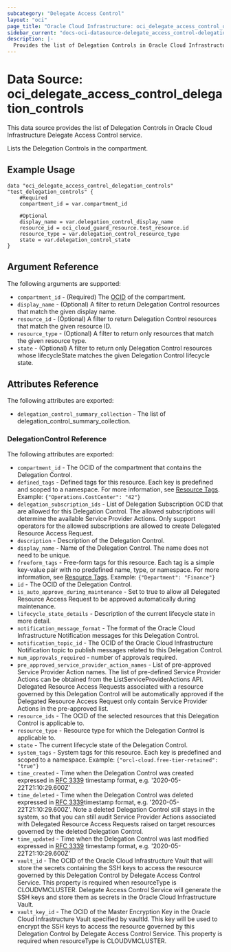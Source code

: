 ```yaml
---
subcategory: "Delegate Access Control"
layout: "oci"
page_title: "Oracle Cloud Infrastructure: oci_delegate_access_control_delegation_controls"
sidebar_current: "docs-oci-datasource-delegate_access_control-delegation_controls"
description: |-
  Provides the list of Delegation Controls in Oracle Cloud Infrastructure Delegate Access Control service
---
```


# Data Source: oci_delegate_access_control_delegation_controls
This data source provides the list of Delegation Controls in Oracle Cloud Infrastructure Delegate Access Control service.

Lists the Delegation Controls in the compartment.


## Example Usage

```hcl
data "oci_delegate_access_control_delegation_controls" "test_delegation_controls" {
	#Required
	compartment_id = var.compartment_id

	#Optional
	display_name = var.delegation_control_display_name
	resource_id = oci_cloud_guard_resource.test_resource.id
	resource_type = var.delegation_control_resource_type
	state = var.delegation_control_state
}
```

## Argument Reference

The following arguments are supported:

* `compartment_id` - (Required) The [OCID](https://docs.cloud.oracle.com/iaas/Content/General/Concepts/identifiers.htm) of the compartment.
* `display_name` - (Optional) A filter to return Delegation Control resources that match the given display name.
* `resource_id` - (Optional) A filter to return Delegation Control resources that match the given resource ID.
* `resource_type` - (Optional) A filter to return only resources that match the given resource type.
* `state` - (Optional) A filter to return only Delegation Control resources whose lifecycleState matches the given Delegation Control lifecycle state.


## Attributes Reference

The following attributes are exported:

* `delegation_control_summary_collection` - The list of delegation_control_summary_collection.

### DelegationControl Reference

The following attributes are exported:

* `compartment_id` - The OCID of the compartment that contains the Delegation Control.
* `defined_tags` - Defined tags for this resource. Each key is predefined and scoped to a namespace. For more information, see [Resource Tags](https://docs.cloud.oracle.com/iaas/Content/General/Concepts/resourcetags.htm).  Example: `{"Operations.CostCenter": "42"}` 
* `delegation_subscription_ids` - List of Delegation Subscription OCID that are allowed for this Delegation Control. The allowed subscriptions will determine the available Service Provider Actions. Only support operators for the allowed subscriptions are allowed to create Delegated Resource Access Request.
* `description` - Description of the Delegation Control.
* `display_name` - Name of the Delegation Control. The name does not need to be unique.
* `freeform_tags` - Free-form tags for this resource. Each tag is a simple key-value pair with no predefined name, type, or namespace. For more information, see [Resource Tags](https://docs.cloud.oracle.com/iaas/Content/General/Concepts/resourcetags.htm).  Example: `{"Department": "Finance"}` 
* `id` - The OCID of the Delegation Control.
* `is_auto_approve_during_maintenance` - Set to true to allow all Delegated Resource Access Request to be approved automatically during maintenance.
* `lifecycle_state_details` - Description of the current lifecycle state in more detail.
* `notification_message_format` - The format of the Oracle Cloud Infrastructure Notification messages for this Delegation Control.
* `notification_topic_id` - The OCID of the Oracle Cloud Infrastructure Notification topic to publish messages related to this Delegation Control.
* `num_approvals_required` - number of approvals required.
* `pre_approved_service_provider_action_names` - List of pre-approved Service Provider Action names. The list of pre-defined Service Provider Actions can be obtained from the ListServiceProviderActions API. Delegated Resource Access Requests associated with a resource governed by this Delegation Control will be automatically approved if the Delegated Resource Access Request only contain Service Provider Actions in the pre-approved list. 
* `resource_ids` - The OCID of the selected resources that this Delegation Control is applicable to.
* `resource_type` - Resource type for which the Delegation Control is applicable to.
* `state` - The current lifecycle state of the Delegation Control.
* `system_tags` - System tags for this resource. Each key is predefined and scoped to a namespace.  Example: `{"orcl-cloud.free-tier-retained": "true"}` 
* `time_created` - Time when the Delegation Control was created expressed in [RFC 3339](https://tools.ietf.org/html/rfc3339) timestamp format, e.g. '2020-05-22T21:10:29.600Z' 
* `time_deleted` - Time when the Delegation Control was deleted expressed in [RFC 3339](https://tools.ietf.org/html/rfc3339)timestamp format, e.g. '2020-05-22T21:10:29.600Z'. Note a deleted Delegation Control still stays in the system, so that you can still audit Service Provider Actions associated with Delegated Resource Access Requests raised on target resources governed by the deleted Delegation Control. 
* `time_updated` - Time when the Delegation Control was last modified expressed in [RFC 3339](https://tools.ietf.org/html/rfc3339) timestamp format, e.g. '2020-05-22T21:10:29.600Z' 
* `vault_id` - The OCID of the Oracle Cloud Infrastructure Vault that will store the secrets containing the SSH keys to access the resource governed by this Delegation Control by Delegate Access Control Service. This property is required when resourceType is CLOUDVMCLUSTER. Delegate Access Control Service will generate the SSH keys and store them as secrets in the Oracle Cloud Infrastructure Vault.
* `vault_key_id` - The OCID of the Master Encryption Key in the Oracle Cloud Infrastructure Vault specified by vaultId. This key will be used to encrypt the SSH keys to access the resource governed by this Delegation Control by Delegate Access Control Service. This property is required when resourceType is CLOUDVMCLUSTER.

